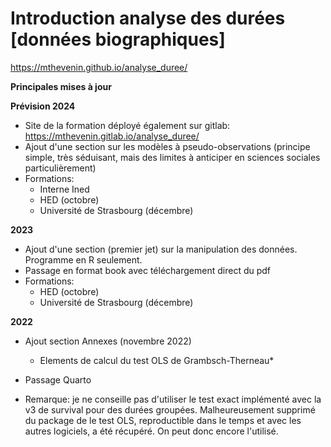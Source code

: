 # Introduction analyse des durées [données biographiques]

<https://mthevenin.github.io/analyse_duree/>

**Principales mises à jour**

**Prévision 2024**

* Site de la formation déployé également sur gitlab: <https://mthevenin.gitlab.io/analyse_duree/>
* Ajout d'une section sur les modèles à pseudo-observations (principe simple, très séduisant, mais des limites à anticiper en sciences sociales particulièrement)
* Formations:
  * Interne Ined
  * HED (octobre)
  * Université de Strasbourg (décembre)  

**2023**
* Ajout d'une section (premier jet) sur la manipulation des données. Programme en R seulement.
* Passage en format book avec téléchargement direct du pdf
* Formations:
  * HED (octobre)
  * Université de Strasbourg (décembre)

**2022**
* Ajout section Annexes (novembre 2022)
  * Elements de calcul du test OLS de Grambsch-Therneau*
* Passage Quarto


* Remarque: je ne conseille pas d'utiliser le test exact implémenté avec la v3 de survival pour des durées groupées. Malheureusement supprimé du package de le test OLS, reproductible dans le temps et avec les autres logiciels, a été récupéré. On peut donc encore l'utilisé.
